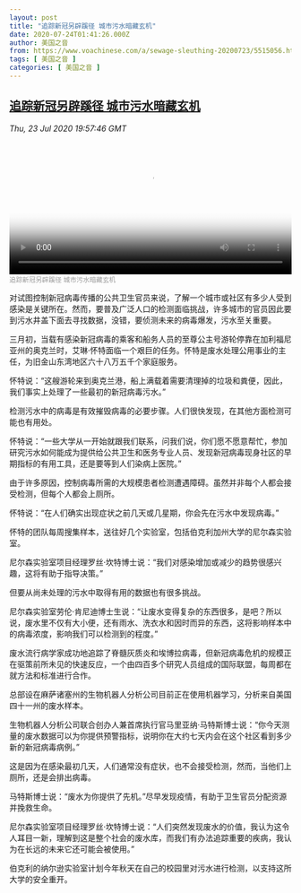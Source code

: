 ```yaml
---
layout: post
title: "追踪新冠另辟蹊径 城市污水暗藏玄机"
date: 2020-07-24T01:41:26.000Z
author: 美国之音
from: https://www.voachinese.com/a/sewage-sleuthing-20200723/5515056.html
tags: [ 美国之音 ]
categories: [ 美国之音 ]
---
```

<!--1595554886000-->
[追踪新冠另辟蹊径 城市污水暗藏玄机](https://www.voachinese.com/a/sewage-sleuthing-20200723/5515056.html)
------

<div>
<div><i>Thu, 23 Jul 2020 19:57:46 GMT</i></div><video poster="https://images.weserv.nl?url=gdb.voanews.com/e38d9c32-3ee1-48ef-9219-b41b1d8628ae_tv_r1_s_w900.jpg" src="https://av.voanews.com/Videoroot/Pangeavideo/2020/07/e/e3/e38d9c32-3ee1-48ef-9219-b41b1d8628ae_240p.mp4" style="width:100%" controls></video><div><small style="color: #999;">追踪新冠另辟蹊径 城市污水暗藏玄机</small></div><p>对试图控制新冠病毒传播的公共卫生官员来说，了解一个城市或社区有多少人受到感染是关键所在。然而，要普及广泛人口的检测面临挑战，许多城市的官员因此要到污水井盖下面去寻找数据，没错，要侦测未来的病毒爆发，污水至关重要。</p><p>三月初，当载有感染新冠病毒的乘客和船务人员的至尊公主号游轮停靠在加利福尼亚州的奥克兰时，艾琳·怀特面临一个艰巨的任务。怀特是废水处理公用事业的主任，为旧金山东湾地区六十八万五千个家庭服务。</p><p>怀特说：“这艘游轮来到奥克兰港，船上满载着需要清理掉的垃圾和粪便，因此，我们事实上处理了一些最初的新冠病毒污水。”</p><p>检测污水中的病毒是有效摧毁病毒的必要步骤。人们很快发现，在其他方面检测可能也有用处。</p><p>怀特说：“一些大学从一开始就跟我们联系，问我们说，你们愿不愿意帮忙，参加研究污水如何能成为提供给公共卫生和医务专业人员、发现新冠病毒现身社区的早期指标的有用工具，还是要等到人们染病上医院。”</p><p>由于许多原因，控制病毒所需的大规模患者检测遭遇障碍。虽然并非每个人都会接受检测，但每个人都会上厕所。</p><p>怀特说：“在人们确实出现症状之前几天或几星期，你会先在污水中发现病毒。”</p><p>怀特的团队每周搜集样本，送往好几个实验室，包括伯克利加州大学的尼尔森实验室。</p><p>尼尔森实验室项目经理罗丝·坎特博士说：“我们对感染增加或减少的趋势很感兴趣，这将有助于指导决策。”</p><p>但要从尚未处理的污水中取得有用的数据也有很多挑战。</p><p>尼尔森实验室劳伦·肯尼迪博士生说：“让废水变得复杂的东西很多，是吧？所以说，废水里不仅有大小便，还有雨水、洗衣水和因时而异的东西，这将影响样本中的病毒浓度，影响我们可以检测到的程度。”</p><p>废水流行病学家成功地追踪了脊髓灰质炎和埃博拉病毒，但新冠病毒危机的规模正在驱策前所未见的快速反应，一个由四百多个研究人员组成的国际联盟，每周都在就方法和标准进行合作。</p><p>总部设在麻萨诸塞州的生物机器人分析公司目前正在使用机器学习，分析来自美国四十一州的废水样本。</p><p>生物机器人分析公司联合创办人兼首席执行官马里亚纳·马特斯博士说：“你今天测量的废水数据可以为你提供预警指标，说明你在大约七天内会在这个社区看到多少新的新冠病毒病例。”</p><p>这是因为在感染最初几天，人们通常没有症状，也不会接受检测，然而，当他们上厕所，还是会排出病毒。</p><p>马特斯博士说：“废水为你提供了先机。”尽早发现疫情，有助于卫生官员分配资源并挽救生命。</p><p>尼尔森实验室项目经理罗丝·坎特博士说：“人们突然发现废水的价值，我认为这令人耳目一新，理解到这是整个社会的废水库，而我们有办法追踪重要的疾病，我认为在长远的未来它还可能会被使用。”</p><p>伯克利的纳尔逊实验室计划今年秋天在自己的校园里对污水进行检测，以支持这所大学的安全重开。</p>
</div>
